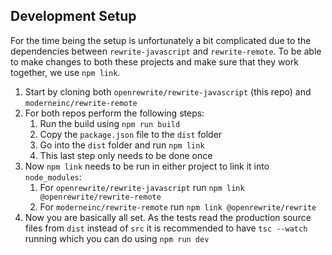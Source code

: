 ## Development Setup

For the time being the setup is unfortunately a bit complicated due to the dependencies between `rewrite-javascript` and `rewrite-remote`.
To be able to make changes to both these projects and make sure that they work together, we use `npm link`.

1. Start by cloning both `openrewrite/rewrite-javascript` (this repo) and `moderneinc/rewrite-remote`
2. For both repos perform the following steps:
   1. Run the build using `npm run build`
   2. Copy the `package.json` file to the `dist` folder
   3. Go into the `dist` folder and run `npm link`
   4. This last step only needs to be done once
3. Now `npm link` needs to be run in either project to link it into `node_modules`:
   1. For `openrewrite/rewrite-javascript` run `npm link @openrewrite/rewrite-remote`
   2. For `moderneinc/rewrite-remote` run `npm link @openrewrite/rewrite`
4. Now you are basically all set. As the tests read the production source files from `dist` instead of `src` it is recommended to have `tsc --watch` running which you can do using `npm run dev`
